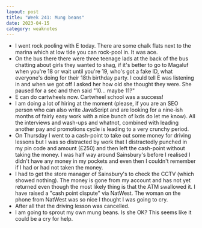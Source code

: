 ```yaml
---
layout: post
title: "Week 241: Mung beans"
date: 2023-04-15
category: weaknotes
---
```

* I went rock pooling with E today. There are some chalk flats next to the marina which at low tide you can rock-pool in. It was ace.
* On the bus there there were three teenage lads at the back of the bus chatting about girls they wanted to shag, if it's better to go to Magaluf when you're 18 or wait until you're 19, who's got a fake ID, what everyone's doing for their 18th birthday party. I could tell E was listening in and when we got off I asked her how old she thought they were. She paused for a sec and then said "10... maybe 11?"
* E can do cartwheels now. Cartwheel school was a success!
* I am doing a lot of hiring at the moment (please, if you are an SEO person who can also write JavaScript and are looking for a nine-ish months of fairly easy work with a nice bunch of lxds do let me know). All the interviews and wash-ups and whatnot, combined with leading another pay and promotions cycle is leading to a very crunchy period.
* On Thursday I went to a cash-point to take out some money for driving lessons but I was so distracted by work that I distractedly punched in my pin code and amount (£250) and then left the cash-point without taking the money. I was half way around Sainsbury's before I realised I didn't have any money in my pockets and even then I couldn't remember if I had or had not taken the money.
* I had to get the store manager of Sainsbury's to check the CCTV (which showed nothing). The money is gone from my account and has not yet returned even though the most likely thing is that the ATM swallowed it. I have raised a "cash point dispute" via NatWest. The woman on the phone from NatWest was so nice I thought I was going to cry.
* After all that the driving lesson was cancelled.
* I am going to sprout my own mung beans. Is she OK? This seems like it could be a cry for help.
